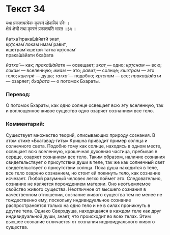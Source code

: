 # Текст 34

यथा प्रकाशयत्येकः कृत्स्नं लोकमिमं रविः ।  
क्षेत्रं क्षेत्री तथा कृत्स्नं प्रकाशयति भारत ॥३४॥

йатха̄ прака̄ш́айатй экат̣  
кр̣тснам̇ локам имам̇ равит̣  
кшетрам̇ кшетрӣ татха̄ кр̣тснам̇  
прака̄ш́айати бха̄рата

_йатха̄_ — как; _прака̄ш́айати_ — освещает; _экат̣_ — одно; _кр̣тснам_ — всю; _локам_ — вселенную; _имам_ — это; _равит̣_ — солнце; _кшетрам_ — это тело; _кшетрӣ_ — душа; _татха̄_ — подобно; _кр̣тснам_ — все; _прака̄ш́айати_ — озаряет; _бха̄рата_ — о потомок Бхараты.

### Перевод:

О потомок Бхараты, как одно солнце освещает всю эту вселенную, так и воплощенное живое существо одно озаряет сознанием все тело.

### Комментарий:

Существует множество теорий, описывающих природу сознания. В этом стихе «Бхагавад-гиты» Кришна приводит пример солнца и солнечного света. Подобно тому как солнце, находясь в одном месте, освещает всю вселенную, крошечная духовная частица, пребывая в сердце, озаряет сознанием все тело. Таким образом, наличие сознания свидетельствует о присутствии души в теле, так же как солнечный свет свидетельствует о присутствии солнца. Пока душа находится в теле, все тело озарено сознанием, но стоит ей покинуть тело, как сознание исчезает. Любой разумный человек легко поймет это. Следовательно, сознание не является порождением материи. Оно неотъемлемое свойство живого существа. Неотличное от высшего сознания в качественном отношении, сознание живого существа тем не менее не тождественно ему, поскольку индивидуальное сознание распространяется только на одно тело и не в силах проникнуть в другие тела. Однако Сверхдуша, находящаяся в каждом теле как друг индивидуальной души, знает, что происходит во всех телах. Этим высшее сознание отличается от сознания индивидуального живого существа.